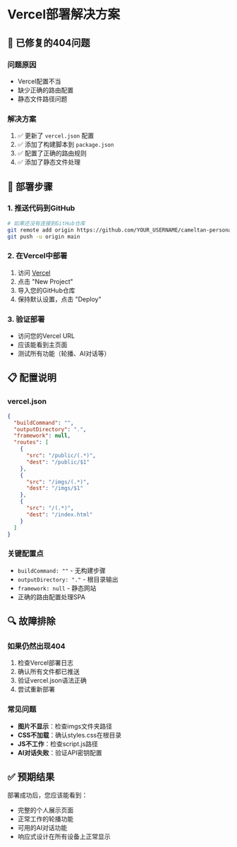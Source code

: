 # Vercel部署解决方案

## 🔧 已修复的404问题

### 问题原因
- Vercel配置不当
- 缺少正确的路由配置
- 静态文件路径问题

### 解决方案
1. ✅ 更新了 `vercel.json` 配置
2. ✅ 添加了构建脚本到 `package.json`
3. ✅ 配置了正确的路由规则
4. ✅ 添加了静态文件处理

## 🚀 部署步骤

### 1. 推送代码到GitHub
```bash
# 如果还没有连接到GitHub仓库
git remote add origin https://github.com/YOUR_USERNAME/cameltan-personal-site.git
git push -u origin main
```

### 2. 在Vercel中部署
1. 访问 [Vercel](https://vercel.com)
2. 点击 "New Project"
3. 导入您的GitHub仓库
4. 保持默认设置，点击 "Deploy"

### 3. 验证部署
- 访问您的Vercel URL
- 应该能看到主页面
- 测试所有功能（轮播、AI对话等）

## 📋 配置说明

### vercel.json
```json
{
  "buildCommand": "",
  "outputDirectory": ".",
  "framework": null,
  "routes": [
    {
      "src": "/public/(.*)",
      "dest": "/public/$1"
    },
    {
      "src": "/imgs/(.*)",
      "dest": "/imgs/$1"
    },
    {
      "src": "/(.*)",
      "dest": "/index.html"
    }
  ]
}
```

### 关键配置点
- `buildCommand: ""` - 无构建步骤
- `outputDirectory: "."` - 根目录输出
- `framework: null` - 静态网站
- 正确的路由配置处理SPA

## 🔍 故障排除

### 如果仍然出现404
1. 检查Vercel部署日志
2. 确认所有文件都已推送
3. 验证vercel.json语法正确
4. 尝试重新部署

### 常见问题
- **图片不显示**：检查imgs文件夹路径
- **CSS不加载**：确认styles.css在根目录
- **JS不工作**：检查script.js路径
- **AI对话失败**：验证API密钥配置

## ✅ 预期结果
部署成功后，您应该能看到：
- 完整的个人展示页面
- 正常工作的轮播功能
- 可用的AI对话功能
- 响应式设计在所有设备上正常显示

